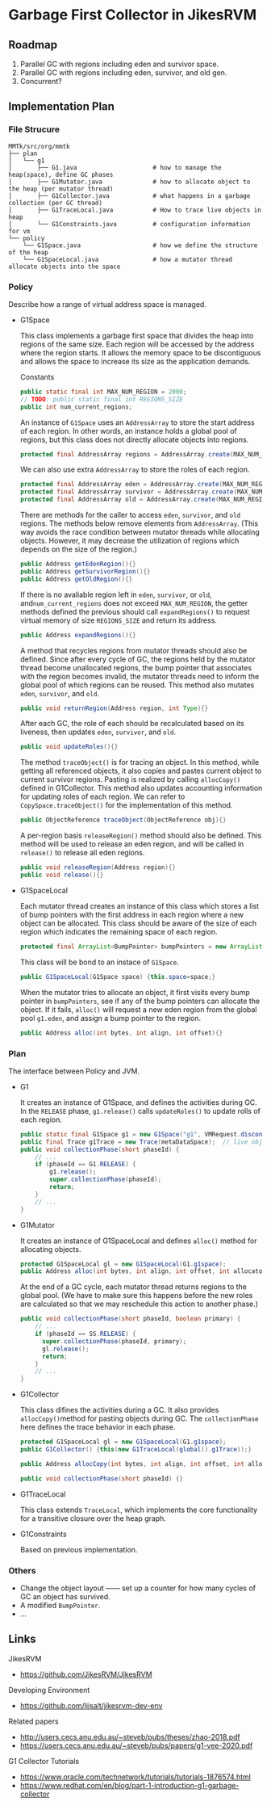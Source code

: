 # Garbage First Collector in JikesRVM
## Roadmap
1. Parallel GC with regions including eden and survivor space.
2. Parallel GC with regions including eden, survivor, and old gen.
3. Concurrent?

## Implementation Plan
### File Strucure
```
MMTk/src/org/mmtk
├── plan
│   └── g1
│       ├── G1.java                     # how to manage the heap(space)​, define GC phases
│       ├── G1Mutator.java              # how to allocate object to the heap (per mutator thread)
│       ├── G1Collector.java            # what happens in a garbage collection​ (per GC thread)
│       ├── G1TraceLocal.java           # How to trace live objects in heap​
│       └── G1Constraints.java          # configuration information for vm​
└── policy
    └── G1Space.java                    # how we define the structure of the heap
    └── G1SpaceLocal.java               # how a mutator thread allocate objects into the space
```

### Policy
Describe how a range of virtual address space is managed. 
- G1Space

    This class implements a garbage first space that divides the heap into regions of the same size. Each region will be accessed by the address where the region starts. It allows the memory space to be discontiguous and allows the space to increase its size as the application demands.
    
    Constants
    ```java
    public static final int MAX_NUM_REGION = 2000;
    // TODO: public static final int REGIONS_SIZE
    public int num_current_regions;
    ```
    An instance of ```G1Space``` uses an ```AddressArray``` to store the start address of each region. In other words, an instance holds a global pool of regions, but this class does not directly allocate objects into regions.
    ```java
    protected final AddressArray regions = AddressArray.create(MAX_NUM_REGION);
    ```
    We can also use extra ```AddressArray``` to store the roles of each region.
    ```java
    protected final AddressArray eden = AddressArray.create(MAX_NUM_REGION);
    protected final AddressArray survivor = AddressArray.create(MAX_NUM_REGION);
    protected final AddressArray old = AddressArray.create(MAX_NUM_REGION);
    ```
    There are methods for the caller to access ```eden```, ```survivor```, and ```old``` regions. The methods below remove elements from ```AddressArray```. (This way avoids the race condition between mutator threads while allocating objects. However, it may decrease the utilization of regions which depends on the size of the region.)
    ```java
    public Address getEdenRegion(){}
    public Address getSurvivorRegion(){}
    public Address getOldRegion(){}
    ```
    If there is no avaliable region left in ```eden```, ```survivor```, or ```old```, and```num_current_regions``` does not exceed ```MAX_NUM_REGION```, the getter methods defined the previous should call ```expandRegions()``` to request virtual memory of size ```REGIONS_SIZE``` and return its address.
    ```java
    public Address expandRegions(){}
    ```
    
    A method that recycles regions from mutator threads should also be defined. Since after every cycle of GC, the regions held by the mutator thread become unallocated regions, the bump pointer that associates with the region becomes invalid, the mutator threads need to inform the global pool of which regions can be reused. This method also mutates ```eden```, ```survivor```, and ```old```.
    ```java
    public void returnRegion(Address region, int Type){}
    ```
    After each GC, the role of each should be recalculated based on its liveness, then updates ```eden```, ```survivor```, and ```old```.
    ```java
    public void updateRoles(){}
    ```
    The method ```traceObject()``` is for tracing an object. In this method, while getting all referenced objects, it also copies and pastes current object to current survivor regions. Pasting is realized by calling ```allocCopy()``` defined in G1Collector. This method also updates accounting information for updating roles of each region.
    We can refer to ```CopySpace.traceObject()``` for the implementation of this method.
    ```java
    public ObjectReference traceObject(ObjectReference obj){}
    ```
    A per-region basis ```releaseRegion()``` method should also be defined. This method will be used to release an eden region, and will be called in ```release()``` to release all eden regions.
    ```java
    public void releaseRegion(Address region){}
    public void release(){}
    ```


- G1SpaceLocal

    Each mutator thread creates an instance of this class which stores a list of bump pointers with the first address in each region where a new object can be allocated. This class should be aware of the size of each region which indicates the remaining space of each region.
    ```java
    protected final ArrayList<BumpPointer> bumpPointers = new ArrayList<BumpPointer>();
    ```
    This class will be bond to an instace of ```G1Space```.
    ```java
    public G1SpaceLocal(G1Space space) {this.space=space;}
    ```
    When the mutator tries to allocate an object, it first visits every bump pointer in ```bumpPointers```, see if any of the bump pointers can allocate the object. If it fails, ```alloc()``` will request a new eden region from the global pool ```g1.eden```, and assign a bump pointer to the region.
    ```java
    public Address alloc(int bytes, int align, int offset){}
    ```
    

### Plan
The interface between Policy and JVM.
- G1

    It creates an instance of G1Space, and defines the activities during GC.
    In the ```RELEASE``` phase, ```g1.release()``` calls  ```updateRoles()``` to update rolls of each region.
    ```java
    public static final G1Space g1 = new G1Space("g1", VMRequest.discontiguous());
    public final Trace g1Trace = new Trace(metaDataSpace);  // live objects tracer
    public void collectionPhase(short phaseId) {
        // ...
        if (phaseId == G1.RELEASE) {
            g1.release();
            super.collectionPhase(phaseId);
            return;
        }
        // ...
    }
    ```

- G1Mutator

    It creates an instance of G1SpaceLocal and defines ```alloc()``` method for allocating objects.
    ```java
    protected G1SpaceLocal gl = new G1SpaceLocal(G1.g1space);
    public Address alloc(int bytes, int align, int offset, int allocator){}
    ```
    At the end of a GC cycle, each mutator thread returns regions to the global pool. (We have to make sure this happens before the new roles are calculated so that we may reschedule this action to another phase.)
    ```java
    public void collectionPhase(short phaseId, boolean primary) {
        // ...
        if (phaseId == SS.RELEASE) {
          super.collectionPhase(phaseId, primary);
          gl.release();
          return;
        }
        // ...
    }
    ```
    

- G1Collector

    This class difines the activities during a GC. It also provides ```allocCopy()```method for pasting objects during GC. The ```collectionPhase``` here defines the trace behavior in each phase.
    ```java
    protected G1SpaceLocal gl = new G1SpaceLocal(G1.g1space);
    public G1Collector() {this(new G1TraceLocal(global().g1Trace));}

    public Address allocCopy(int bytes, int align, int offset, int allocator){}
    
    public void collectionPhase(short phaseId) {}
    ```

- G1TraceLocal

    This class extends ```TraceLocal```, which implements the core functionality for a transitive closure over the heap graph.

- G1Constraints

    Based on previous implementation.

### Others

  - Change the object layout —— set up a counter for how many cycles of GC an object has survived.
  - A modified ```BumpPointer```.
  - ...

## Links
JikesRVM
- https://github.com/JikesRVM/JikesRVM

Developing Environment
- https://github.com/ljjsalt/jikesrvm-dev-env

Related papers
- http://users.cecs.anu.edu.au/~steveb/pubs/theses/zhao-2018.pdf
- https://users.cecs.anu.edu.au/~steveb/pubs/papers/g1-vee-2020.pdf

G1 Collector Tutorials
- https://www.oracle.com/technetwork/tutorials/tutorials-1876574.html
- https://www.redhat.com/en/blog/part-1-introduction-g1-garbage-collector